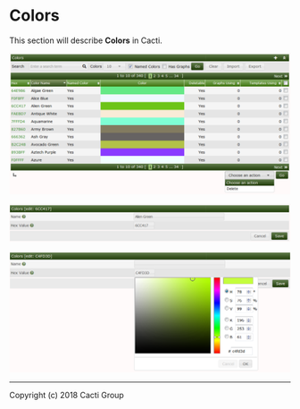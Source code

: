 # Colors

This section will describe **Colors** in Cacti.

![Colors](images/colors.png)

![Colors Edit](images/colors-edit1.png)

![Colors Color Edit](images/colors-edit2.png)

---
Copyright (c) 2018 Cacti Group
